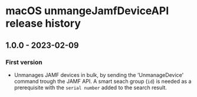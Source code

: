 # macOS unmangeJamfDeviceAPI release history

## 1.0.0 - 2023-02-09

### First version

* Unmanages JAMF devices in bulk, by sending the 'UnmanageDevice' command trough the JAMF API. A smart seach group (`id`) is needed as a prerequisite with the `serial number` added to the search result.

